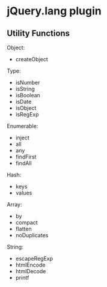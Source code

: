 # jQuery.lang plugin #

## Utility Functions ##

Object:

 - createObject

Type:

 - isNumber
 - isString
 - isBoolean
 - isDate
 - isObject
 - isRegExp


Enumerable:

 - inject
 - all
 - any
 - findFirst
 - findAll

Hash:

 - keys
 - values

Array:

 - by
 - compact
 - flatten
 - noDuplicates


String:

 - escapeRegExp
 - htmlEncode
 - htmlDecode
 - printf
